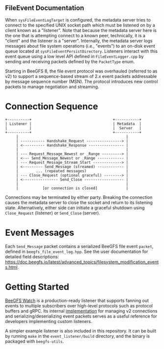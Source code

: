 FileEvent Documentation
-----------------------

When `sysFileEventLogTarget` is configured, the metadata server tries to
connect to the specified UNIX socket path which must be listened on by a client
known as a "listener". Note that because the metadata server here is the one
that is attempting connect to a known peer, technically, it is a "client" and
the listener is a "server". Internally, the metadata server logs messages about
file system operations (i.e., "events") to an on-disk event queue located at
`sysFileEventPersistDirectory`. Listeners interact with this event queue using
a low level API defined in `FileEventLogger.cpp` by sending and receiving
packets defined by the `PacketType` enum.

Starting in BeeGFS 8, the file event protocol was overhauled (referred to as v2) to support a
sequence-based stream of 2.x event packets addressable by message sequence number (MSN). The
protocol introduces new control packets to manage negotiation and streaming.

# Connection Sequence

```
+----------+                                     +-----------+
| Listener |                                     | Metadata  |
|          |                                     |  Server   |
+----------+                                     +-----------+
     |                                                 |
     | ----------- Handshake_Request ----------------> |
     | <---------- Handshake_Response ---------------- |
     |                                                 |
     | --- Request_Message_Newest or _Range ---------> |
     | <--- Send_Message_Newest or _Range ------------ |
     | --- Request_Message_Stream_Start -------------> |
     | <--------- Send_Message (streamed) ------------ |
     |        ... (repeated messages)                  |
     | --- Close_Request (optional graceful) --------> |
     | <---------------- Send_Close ------------------ |
     |                                                 |
     |           [or connection is closed]             |
```


Connections may be terminated by either party. Breaking the connection causes the metadata server to
close the socket and return to its listening state. Alternatively, either side can initiate a
graceful shutdown using `Close_Request` (listener) or `Send_Close` (server).

# Event Messages

Each `Send_Message` packet contains a serialized BeeGFS file event `packet`, defined in
`beegfs_file_event_log.hpp`. See the user documentation for detailed field descriptions:
https://doc.beegfs.io/latest/advanced_topics/filesystem_modification_events.html.

# Getting Started

[BeeGFS Watch](https://github.com/ThinkParQ/beegfs-go/tree/main/watch) is a production-ready
listener that supports fanning out events to multiple subscribers over high-level protocols such as
protocol buffers and gRPC. Its internal
[implementation](https://github.com/ThinkParQ/beegfs-go/blob/d2e70aee5396151a9b553526fa562b1948ee7105/watch/internal/metadata/manager.go#L264-L279)
for managing v2 connections and serializing/deserializing event packets serves as a useful reference
for developers implementing custom listeners.

A simpler example listener is also included in this repository. It can be built by running `make` in
the `event_listener/build` directory, and the binary is packaged with `beegfs-utils`.
